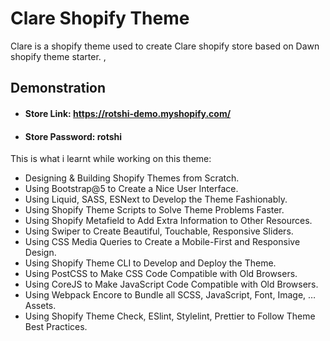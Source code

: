 # Clare Shopify Theme

Clare is a shopify theme used to create Clare shopify store based on Dawn shopify theme starter. ,

## Demonstration
 - ####  Store Link: https://rotshi-demo.myshopify.com/
- #### Store Password: rotshi


This is what i learnt while working on this theme:

- Designing & Building Shopify Themes from Scratch.
- Using Bootstrap@5 to Create a Nice User Interface.
- Using Liquid, SASS, ESNext to Develop the Theme Fashionably.
- Using Shopify Theme Scripts to Solve Theme Problems Faster.
- Using Shopify Metafield to Add Extra Information to Other Resources.
- Using Swiper to Create Beautiful, Touchable, Responsive Sliders.
- Using CSS Media Queries to Create a Mobile-First and Responsive Design.
- Using Shopify Theme CLI to Develop and Deploy the Theme.
- Using PostCSS to Make CSS Code Compatible with Old Browsers.
- Using CoreJS to Make JavaScript Code Compatible with Old Browsers.
- Using Webpack Encore to Bundle all SCSS, JavaScript, Font, Image, … Assets.
- Using Shopify Theme Check, ESlint, Stylelint, Prettier to Follow Theme Best Practices.


